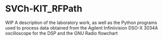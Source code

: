 # SVCh-KIT_RFPath
WIP
A description of the laboratory work, as well as the Python programs used to process data obtained from the Agilent Infiniivision DSO-X 3034A oscilloscope for the DSP and the GNU Radio flowchart
